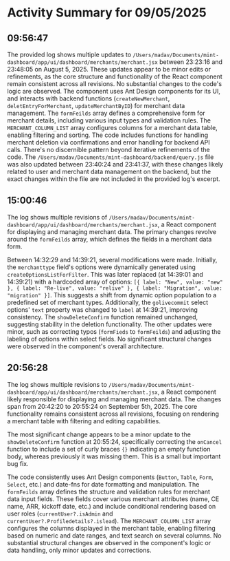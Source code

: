 # Activity Summary for 09/05/2025

## 09:56:47
The provided log shows multiple updates to `/Users/madav/Documents/mint-dashboard/app/ui/dashboard/merchants/merchant.jsx` between 23:23:16 and 23:48:05 on August 5, 2025.  These updates appear to be minor edits or refinements, as the core structure and functionality of the React component remain consistent across all revisions. No substantial changes to the code's logic are observed.  The component uses Ant Design components for its UI, and interacts with backend functions (`createNewMerchant`, `deletEntryForMerchant`, `updateMerchantByID`) for merchant data management. The `formFeilds` array defines a comprehensive form for merchant details, including various input types and validation rules. The `MERCHANT_COLUMN_LIST` array configures columns for a merchant data table, enabling filtering and sorting.  The code includes functions for handling merchant deletion via confirmations and error handling for backend API calls.  There's no discernible pattern beyond iterative refinements of the code.  The `/Users/madav/Documents/mint-dashboard/backend/query.js` file was also updated between 23:40:24 and 23:41:37, with these changes likely related to user and merchant data management on the backend,  but the exact changes within the file are not included in the provided log's excerpt.


## 15:00:46
The log shows multiple revisions of `/Users/madav/Documents/mint-dashboard/app/ui/dashboard/merchants/merchant.jsx`, a React component for displaying and managing merchant data.  The primary changes revolve around the `formFeilds` array, which defines the fields in a merchant data form.

Between 14:32:29 and 14:39:21, several modifications were made.  Initially, the `merchanttype` field's options were dynamically generated using `createOptionsListForFilter`.  This was later replaced (at 14:39:01 and 14:39:21) with a hardcoded array of options: `[{ label: "New", value: "new" }, { label: "Re-live", value: "relive" }, { label: "Migration", value: "migration" }]`.  This suggests a shift from dynamic option population to a predefined set of merchant types.  Additionally, the `golivecommit` select options' `text` property was changed to `label` at 14:39:21, improving consistency.  The `showDeleteConfirm` function remained unchanged, suggesting stability in the deletion functionality.  The other updates were minor, such as correcting typos (`formFieds` to `formFeilds`) and adjusting the labeling of options within select fields.  No significant structural changes were observed in the component's overall architecture.


## 20:56:28
The log shows multiple revisions to `/Users/madav/Documents/mint-dashboard/app/ui/dashboard/merchants/merchant.jsx`, a React component likely responsible for displaying and managing merchant data.  The changes span from 20:42:20 to 20:55:24 on September 5th, 2025.  The core functionality remains consistent across all revisions, focusing on rendering a merchant table with filtering and editing capabilities.

The most significant change appears to be a minor update to the `showDeleteConfirm` function at 20:55:24, specifically correcting the `onCancel` function to include a set of curly braces `{}` indicating an empty function body, whereas previously it was missing them.  This is a small but important bug fix.

The code consistently uses Ant Design components (`Button`, `Table`, `Form`, `Select`, etc.) and date-fns for date formatting and manipulation.  The `formFeilds` array defines the structure and validation rules for merchant data input fields.  These fields cover various merchant attributes (name, CE name, ARR, kickoff date, etc.) and include conditional rendering based on user roles (`currentUser?.isAdmin` and `currentUser?.Profiledetails?.islead`).  The `MERCHANT_COLUMN_LIST` array configures the columns displayed in the merchant table, enabling filtering based on numeric and date ranges, and text search on several columns.  No substantial structural changes are observed in the component's logic or data handling, only minor updates and corrections.
